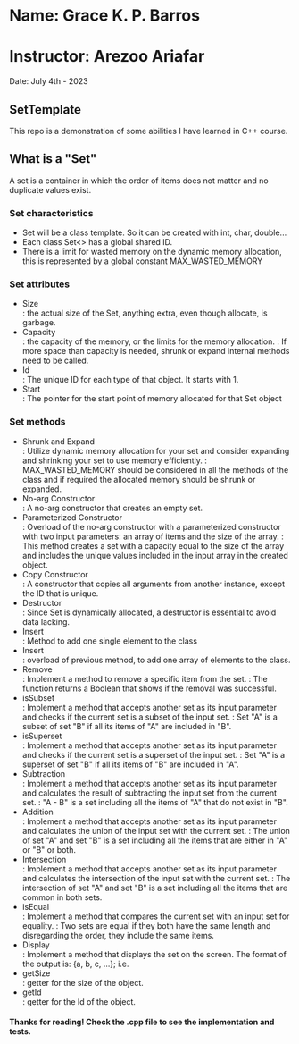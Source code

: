#  Name: Grace K. P. Barros  
# Instructor: Arezoo Ariafar
Date: July 4th - 2023

## SetTemplate
This repo is a demonstration of some abilities I have learned in C++ course.   

## What is a "Set"
A set is a container in which the order of items does not matter and no duplicate values exist.  

### Set characteristics
- Set will be a class template. So it can be created with int, char, double...
- Each class Set<> has a global shared ID.
- There is a limit for wasted memory on the dynamic memory allocation, this is represented by a global constant MAX_WASTED_MEMORY  

### Set attributes
- Size  
: the actual size of the Set, anything extra, even though allocate, is garbage.
- Capacity  
: the capacity of the memory, or the limits for the memory allocation.
: If more space than capacity is needed, shrunk or expand internal methods need to be called.
- Id  
: The unique ID for each type of that object. It starts with 1.
- Start  
: The pointer for the start point of memory allocated for that Set object

### Set methods
- Shrunk and Expand  
: Utilize dynamic memory allocation for your set and consider expanding and shrinking your set to use memory efficiently.
: MAX_WASTED_MEMORY should be considered in all the methods of the class and if required the allocated memory should be shrunk or expanded.
- No-arg Constructor  
: A no-arg constructor that creates an empty set.
- Parameterized Constructor  
: Overload of the no-arg constructor with a parameterized constructor with two input parameters: an array of items and the size of the array.
: This method creates a set with a capacity equal to the size of the array and includes the unique values included in the input array in the created object.
- Copy Constructor  
: A constructor that copies all arguments from another instance, except the ID that is unique. 
- Destructor  
: Since Set is dynamically allocated, a destructor is essential to avoid data lacking.
- Insert  
: Method to add one single element to the class
- Insert  
: overload of previous method, to add one array of elements to the class.
- Remove  
: Implement a method to remove a specific item from the set.
: The function returns a Boolean that shows if the removal was successful.
- isSubset  
: Implement a method that accepts another set as its input parameter and checks if the current set is a subset of the input set.
: Set "A" is a subset of set "B" if all its items of "A" are included in "B". 
- isSuperset  
: Implement a method that accepts another set as its input parameter and checks if the current set is a superset of the input set.
: Set "A" is a superset of set "B" if all its items of "B" are included in "A".
- Subtraction  
: Implement a method that accepts another set as its input parameter and calculates the result of subtracting the input set from the current set.
: "A - B" is a set including all the items of "A" that do not exist in "B".
- Addition  
: Implement a method that accepts another set as its input parameter and calculates the union of the input set with the current set.
: The union of set "A" and set "B" is a set including all the items that are either in "A" or "B" or both.
- Intersection  
: Implement a method that accepts another set as its input parameter and calculates the intersection of the input set with the current set.
: The intersection of set "A" and set "B" is a set including all the items that are common in both sets.
- isEqual  
: Implement a method that compares the current set with an input set for equality.
: Two sets are equal if they both have the same length and disregarding the order, they include the same items.
- Display  
: Implement a method that displays the set on the screen. The format of the output is: {a, b, c, ...}; i.e. 
- getSize  
: getter for the size of the object.
- getId  
: getter for the Id of the object.

#### Thanks for reading! Check the .cpp file to see the implementation and tests.
